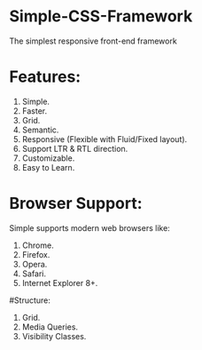 # Simple-CSS-Framework
The simplest responsive front-end framework

# Features:
1.	Simple.
2.	Faster.
3.	Grid.
4.	Semantic.
5.	Responsive (Flexible with Fluid/Fixed layout).
6.	Support LTR & RTL direction.
7.	Customizable.
8.	Easy to Learn.

# Browser Support:
Simple supports modern web browsers like:
1.	Chrome.
2.	Firefox.
3.	Opera.
4.	Safari.
5.	Internet Explorer 8+.

#Structure:
1.	Grid.
2.	Media Queries.
3.	Visibility Classes.


